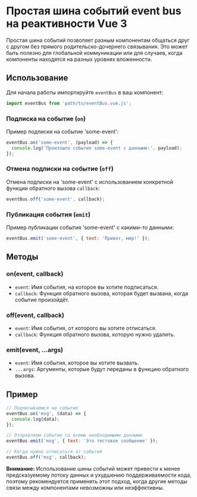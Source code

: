 # Простая шина событий event bus на реaктивности Vue 3

Простая шина событий позволяет разным компонентам общаться друг с другом без прямого родительско-дочернего связывания. Это может быть полезно для глобальной коммуникации или для случаев, когда компоненты находятся на разных уровнях вложенности.

## Использование

Для начала работы импортируйте `eventBus` в ваш компонент:

```javascript
import eventBus from 'path/to/eventBus.vue.js';
```

### Подписка на событие (`on`)

Пример подписки на событие 'some-event':

```javascript
eventBus.on('some-event', (payload) => {
  console.log('Произошло событие some-event с данными:', payload);
});
```

### Отмена подписки на событие (`off`)

Отмена подписки на 'some-event' с использованием конкретной функции обратного вызова `callback`:

```javascript
eventBus.off('some-event', callback);
```

### Публикация события (`emit`)

Пример публикации события 'some-event' с какими-то данными:

```javascript
eventBus.emit('some-event', { text: 'Привет, мир!' });
```

## Методы

### on(event, callback)

- `event`: Имя события, на которое вы хотите подписаться.
- `callback`: Функция обратного вызова, которая будет вызвана, когда событие произойдёт.

### off(event, callback)

- `event`: Имя события, от которого вы хотите отписаться.
- `callback`: Функция обратного вызова, которую нужно удалить.

### emit(event, ...args)

- `event`: Имя события, которое вы хотите вызвать.
- `...args`: Аргументы, которые будут переданы в функцию обратного вызова.

## Пример

```javascript
// Подписываемся на событие
eventBus.on('msg', (data) => {
  console.log(data);
});

// Отправляем событие со всеми необходимыми данными
eventBus.emit('msg', { text: 'Это тестовое сообщение' });

// Когда нужно отписаться от события
eventBus.off('msg', callback);
```

**Внимание:** Использование шины событий может привести к менее предсказуемому потоку данных и ухудшению поддерживаемости кода, поэтому рекомендуется применять этот подход, когда другие методы связи между компонентами невозможны или неэффективны.
